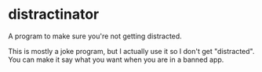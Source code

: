 # distractinator
A program to make sure you're not getting distracted.

This is mostly a joke program, but I actually use it so I don't get "distracted". 
You can make it say what you want when you are in a banned app.
